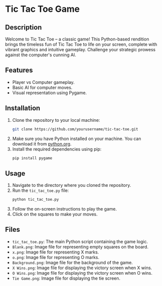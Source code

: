 # Tic Tac Toe Game

## Description
Welcome to Tic Tac Toe – a classic game! This Python-based rendition brings the timeless fun of Tic Tac Toe to life on your screen, complete with vibrant graphics and intuitive gameplay. Challenge your strategic prowess against the computer's cunning AI.

## Features
- Player vs Computer gameplay.
- Basic AI for computer moves.
- Visual representation using Pygame.

## Installation
1. Clone the repository to your local machine:
    ```bash
    git clone https://github.com/yourusername/tic-tac-toe.git
    ```
2. Make sure you have Python installed on your machine. You can download it from [python.org](https://www.python.org/downloads/).
3. Install the required dependencies using pip:
    ```bash
    pip install pygame
    ```

## Usage
1. Navigate to the directory where you cloned the repository.
2. Run the `tic_tac_toe.py` file:
    ```bash
    python tic_tac_toe.py
    ```
3. Follow the on-screen instructions to play the game.
4. Click on the squares to make your moves.

## Files
- `tic_tac_toe.py`: The main Python script containing the game logic.
- `Blank.png`: Image file for representing empty squares on the board.
- `x.png`: Image file for representing X marks.
- `o.png`: Image file for representing O marks.
- `Background.png`: Image file for the background of the game.
- `X Wins.png`: Image file for displaying the victory screen when X wins.
- `O Wins.png`: Image file for displaying the victory screen when O wins.
- `Tie Game.png`: Image file for displaying the tie screen.

